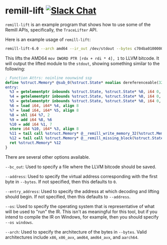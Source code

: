 # remill-lift [![Slack Chat](http://empireslacking.herokuapp.com/badge.svg)](https://empireslacking.herokuapp.com/)

`remill-lift` is an example program that shows how to use some of the Remill
APIs, specifically, the `TraceLifter` API.

Here is an example usage of `remill-lift`:

```bash
remill-lift-6.0 --arch amd64 --ir_out /dev/stdout --bytes c704ba01000000
```

This lifts the AMD64 `mov DWORD PTR [rdx + rdi * 4], 1` to LLVM bitcode. It will output the lifted module to the `stdout`, showing something similar to the following:

```llvm
; Function Attrs: noinline nounwind ssp
define %struct.Memory* @sub_0(%struct.State* noalias dereferenceable(3280), i64, %struct.Memory* noalias) local_unnamed_addr #0 {
entry:
  %3 = getelementptr inbounds %struct.State, %struct.State* %0, i64 0, i32 6, i32 33, i32 0, i32 0
  %4 = getelementptr inbounds %struct.State, %struct.State* %0, i64 0, i32 6, i32 7, i32 0, i32 0
  %5 = getelementptr inbounds %struct.State, %struct.State* %0, i64 0, i32 6, i32 11, i32 0, i32 0
  %6 = load i64, i64* %4, align 8
  %7 = load i64, i64* %5, align 8
  %8 = shl i64 %7, 2
  %9 = add i64 %8, %6
  %10 = add i64 %1, 7
  store i64 %10, i64* %3, align 8
  %11 = tail call %struct.Memory* @__remill_write_memory_32(%struct.Memory* %2, i64 %9, i32 1) #3
  %12 = tail call %struct.Memory* @__remill_missing_block(%struct.State* nonnull %0, i64 %10, %struct.Memory* %11)
  ret %struct.Memory* %12
}
```

There are several other options available.

`--bc_out`: Used to specify a file where the LLVM bitcode should be saved.

`--address`: Used to specify the virtual address corresponding with the first byte in `--bytes`. If not specified, then this defaults to `0`.

`--entry_address`: Used to specify the address at which decoding and lifting should begin. If not specified, then this defaults to `--address`.

`--os`: Used to specify the operating system that is representative of what will be used to "run" the IR. This isn't as meaningful for this tool, but if you intend to compile the IR on Windows, for example, then you should specify `--os windows`.

`--arch`: Used to specify the architecture of the bytes in `--bytes`. Valid architectures include `x86`, `x86_avx`, `amd64`, `amd64_avx`, and `aarch64`.

